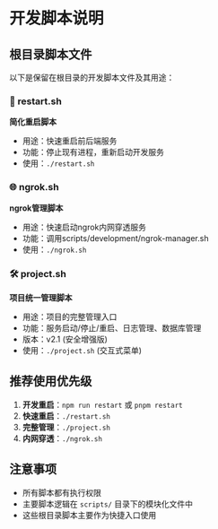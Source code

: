 # 开发脚本说明

## 根目录脚本文件

以下是保留在根目录的开发脚本文件及其用途：

### 🔄 restart.sh
**简化重启脚本**
- 用途：快速重启前后端服务
- 功能：停止现有进程，重新启动开发服务
- 使用：`./restart.sh`

### 🌐 ngrok.sh
**ngrok管理脚本**
- 用途：快速启动ngrok内网穿透服务
- 功能：调用scripts/development/ngrok-manager.sh
- 使用：`./ngrok.sh`

### 🛠️ project.sh
**项目统一管理脚本**
- 用途：项目的完整管理入口
- 功能：服务启动/停止/重启、日志管理、数据库管理
- 版本：v2.1 (安全增强版)
- 使用：`./project.sh` (交互式菜单)

## 推荐使用优先级

1. **开发重启**：`npm run restart` 或 `pnpm restart` 
2. **快速重启**：`./restart.sh`
3. **完整管理**：`./project.sh`
4. **内网穿透**：`./ngrok.sh`

## 注意事项

- 所有脚本都有执行权限
- 主要脚本逻辑在 `scripts/` 目录下的模块化文件中
- 这些根目录脚本主要作为快捷入口使用
